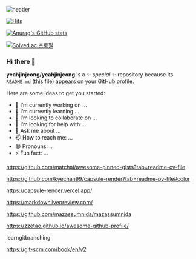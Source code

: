 ![header](https://capsule-render.vercel.app/api?type=wave&height=300&color=gradient&text=I'm%20Yejin)

[![Hits](https://hits.seeyoufarm.com/api/count/incr/badge.svg?url=https%3A%2F%2Fgithub.com%2Fyeahjinjeong&count_bg=%23FF4C72&title_bg=%2343C042&icon=furrynetwork.svg&icon_color=%23000000&title=hits&edge_flat=false)](https://hits.seeyoufarm.com)

[![Anurag's GitHub stats](https://github-readme-stats.vercel.app/api?username=yeahjinjeong&title_color=ff0000)](https://github.com/yeahjinjeong/github-readme-stats)

[![Solved.ac
프로필](http://mazassumnida.wtf/api/generate_badge?boj=yeahjin311)](https://solved.ac/yeahjin311)

### Hi there 👋

**yeahjinjeong/yeahjinjeong** is a ✨ _special_ ✨ repository because its `README.md` (this file) appears on your GitHub profile.

Here are some ideas to get you started:

- 🔭 I’m currently working on ...
- 🌱 I’m currently learning ...
- 👯 I’m looking to collaborate on ...
- 🤔 I’m looking for help with ...
- 💬 Ask me about ...
- 📫 How to reach me: ...
- 😄 Pronouns: ...
- ⚡ Fun fact: ...

https://github.com/matchai/awesome-pinned-gists?tab=readme-ov-file

https://github.com/kyechan99/capsule-render?tab=readme-ov-file#color

https://capsule-render.vercel.app/

https://markdownlivepreview.com/

https://github.com/mazassumnida/mazassumnida

https://zzetao.github.io/awesome-github-profile/

learngitbranching

https://git-scm.com/book/en/v2
